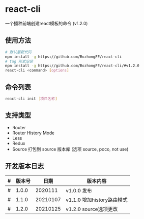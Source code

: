 # react-cli

一个播种前端创建react模板的命令 (v1.2.0)

## 使用方法

```bash
# 默认最新代码
npm install -g https://github.com/BozhongFE/react-cli
# tag 形式安装
npm install -g https://github.com/BozhongFE/react-cli/#v1.2.0
react-cli <command> [options]
```

## 命令列表

```bash
react-cli init [项目名称]
```

## 支持类型

+ Router
+ Router History Mode
+ Less
+ Redux
+ Source 打包到 source 版本库 (选项 source, poco, not use)

## 开发版本日志
|#|版本号|日期|版本内容|
|---|---|---|---|
|#|1.0.0|2020111| v1.0.0 发布
|#|1.1.0|20210107| v1.1.0 增加history路由模式
|#|1.2.0|20210125| v1.2.0 source选项更改